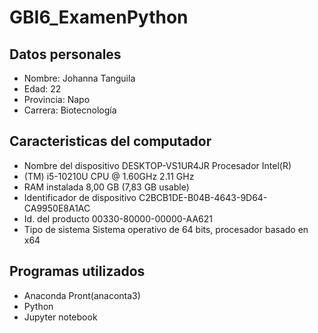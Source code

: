 # GBI6_ExamenPython
## Datos personales
- Nombre: Johanna Tanguila
- Edad: 22
- Provincia: Napo
- Carrera: Biotecnología
## Caracteristicas del computador
- Nombre del dispositivo DESKTOP-VS1UR4JR Procesador Intel(R)
- (TM) i5-10210U CPU @ 1.60GHz 2.11 GHz
- RAM instalada 8,00 GB (7,83 GB usable)
- Identificador de dispositivo C2BCB1DE-B04B-4643-9D64-CA9950E8A1AC
- Id. del producto 00330-80000-00000-AA621
- Tipo de sistema Sistema operativo de 64 bits, procesador basado en x64
## Programas utilizados
- Anaconda Pront(anaconta3)
- Python
- Jupyter notebook
